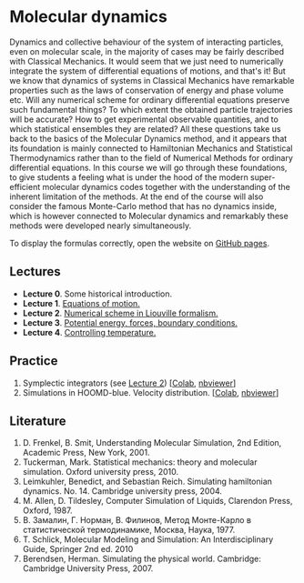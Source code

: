 # Molecular dynamics

Dynamics and collective behaviour of the system of interacting particles, even on molecular scale, in the majority of cases may be fairly described with Classical Mechanics. It would seem that we just need to numerically integrate the system of differential equations of motions, and that's it! But we know that dynamics of systems in Classical Mechanics have remarkable properties such as the laws of conservation of energy and phase volume etc.
Will any numerical scheme for ordinary differential equations preserve such fundamental things? To which extent the obtained particle trajectories will be accurate? How to get experimental observable quantities, and to which statistical ensembles they are related? All these questions take us back to the basics of the Molecular Dynamics method, and it appears that its foundation is mainly connected to Hamiltonian Mechanics and Statistical Thermodynamics rather than to the field of Numerical Methods for ordinary differential equations. In this course we will go through these foundations, to give students a feeling what is under the hood of the modern super-efficient molecular dynamics codes together with the understanding of the inherent limitation of the methods. At the end of the course will also consider the famous Monte-Carlo method that has no dynamics inside, which is however connected to Molecular dynamics and remarkably these methods were developed nearly simultaneously.

To display the formulas correctly, open the website on [GitHub pages](https://vsevolodkleshchenko.github.io/MDcourse/).

## Lectures

* **Lecture 0**. Some historical introduction.
* **Lecture 1**. [Equations of motion.](lectures/lecture1/lecture1.md)
* **Lecture 2**. [Numerical scheme in Liouville formalism.](lectures/lecture2/lecture2.md)
* **Lecture 3**. [Potential energy, forces, boundary conditions.](lectures/lecture3/lecture3.md)
* **Lecture 4**. [Controlling temperature.](lectures/lecture4/lecture4.md)

## Practice
1. Symplectic integrators (see [Lecture 2](lectures/lecture2/lecture2.md)) [[Colab](https://colab.research.google.com/github/vsevolodkleshchenko/MDcourse/blob/main/practice/practice2.ipynb), [nbviewer](https://nbviewer.org/github/vsevolodkleshchenko/MDcourse/blob/main/practice/practice2.ipynb)]
2. Simulations in HOOMD-blue. Velocity distribution. [[Colab](https://colab.research.google.com/github/vsevolodkleshchenko/MDcourse/blob/main/practice/MD_tutorial_and_velocity_distributions.ipynb), [nbviewer](https://nbviewer.org/github/vsevolodkleshchenko/MDcourse/blob/main/practice/MD_tutorial_and_velocity_distributions.ipynb)]

## Literature
1. D. Frenkel, B. Smit, Understanding Molecular Simulation, 2nd Edition, Academic Press, New York, 2001.
2. Tuckerman, Mark. Statistical mechanics: theory and molecular simulation. Oxford university press, 2010.
3. Leimkuhler, Benedict, and Sebastian Reich. Simulating hamiltonian dynamics. No. 14. Cambridge university press, 2004.
4. M. Allen, D. Tildesley, Computer Simulation of Liquids, Clarendon Press, Oxford, 1987.
5. В. Замалин, Г. Норман, В. Филинов, Метод Монте-Карло в статистической термодинамике, Москва, Наука, 1977.
6. T. Schlick, Molecular Modeling and Simulation: An Interdisciplinary Guide, Springer 2nd ed. 2010
7. Berendsen, Herman. Simulating the physical world. Cambridge: Cambridge University Press, 2007.
